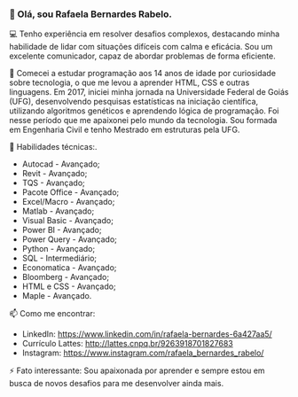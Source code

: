 ### 👋 Olá, sou Rafaela Bernardes Rabelo.

💻 Tenho experiência em resolver desafios complexos, destacando minha habilidade de lidar com situações difíceis com calma e eficácia. Sou um excelente comunicador, capaz de abordar problemas de forma eficiente.

🌱 Comecei a estudar programação aos 14 anos de idade por curiosidade sobre tecnologia, o que me levou a aprender HTML, CSS e outras linguagens. Em 2017, iniciei minha jornada na Universidade Federal de Goiás (UFG), desenvolvendo pesquisas estatísticas na iniciação científica, utilizando algoritmos genéticos e aprendendo lógica de programação. Foi nesse período que me apaixonei pelo mundo da tecnologia. Sou formada em Engenharia Civil e tenho Mestrado em estruturas pela UFG.

🔧 Habilidades técnicas:.

* Autocad - Avançado;
* Revit - Avançado;
* TQS - Avançado;
* Pacote Office - Avançado;
* Excel/Macro - Avançado;
* Matlab - Avançado;
* Visual Basic - Avançado;
* Power BI - Avançado;
* Power Query - Avançado;
* Python - Avançado;
* SQL - Intermediário;
* Economatica - Avançado;
* Bloomberg - Avançado;
* HTML e CSS - Avançado;
* Maple - Avançado.

📫 Como me encontrar:
* LinkedIn: https://www.linkedin.com/in/rafaela-bernardes-6a427aa5/
* Currículo Lattes: http://lattes.cnpq.br/9263918701827683
* Instagram: https://www.instagram.com/rafaela_bernardes_rabelo/

⚡️ Fato interessante: Sou apaixonada por aprender e sempre estou em busca de novos desafios para me desenvolver ainda mais.
